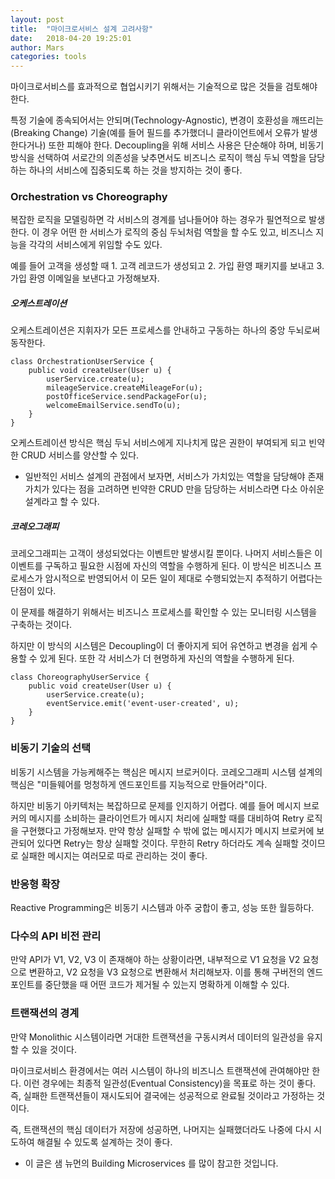 ```yaml
---
layout: post
title:  "마이크로서비스 설계 고려사항"
date:   2018-04-20 19:25:01
author: Mars
categories: tools
---
```

 

마이크로서비스를 효과적으로 협업시키기 위해서는 기술적으로 많은 것들을 검토해야 한다.


특정 기술에 종속되어서는 안되며(Technology-Agnostic), 
변경이 호환성을 깨뜨리는(Breaking Change) 기술(예를 들어 필드를 추가했더니 클라이언트에서 오류가 발생한다거나) 또한 피해야 한다. 
Decoupling을 위해 서비스 사용은 단순해야 하며, 
비동기 방식을 선택하여 서로간의 의존성을 낮추면서도 
비즈니스 로직이 핵심 두뇌 역할을 담당하는 하나의 서비스에 집중되도록 하는 것을 방지하는 것이 좋다.     


### Orchestration vs Choreography
복잡한 로직을 모델링하면 각 서비스의 경계를 넘나들어야 하는 경우가 필연적으로 발생한다. 이 경우 어떤 한 서비스가 로직의 중심 두뇌처럼 역할을 할 수도 있고, 비즈니스 지능을 각각의 서비스에게 위임할 수도 있다.

예를 들어 고객을 생성할 때 1. 고객 레코드가 생성되고 2. 가입 환영 패키지를 보내고 3. 가입 환영 이메일을 보낸다고 가정해보자. 


##### 오케스트레이션
오케스트레이션은 지휘자가 모든 프로세스를 안내하고 구동하는 하나의 중앙 두뇌로써 동작한다.
```
class OrchestrationUserService {
	public void createUser(User u) {
		userService.create(u);
		mileageService.createMileageFor(u);
		postOfficeService.sendPackageFor(u);
		welcomeEmailService.sendTo(u);
	}
}
```
오케스트레이션 방식은 핵심 두뇌 서비스에게 지나치게 많은 권한이 부여되게 되고 빈약한 CRUD 서비스를 양산할 수 있다. 
* 일반적인 서비스 설계의 관점에서 보자면, 서비스가 가치있는 역할을 담당해야 존재가치가 있다는 점을 고려하면 빈약한 CRUD 만을 담당하는 서비스라면 다소 아쉬운 설계라고 할 수 있다. 

##### 코레오그래피 
코레오그래피는 고객이 생성되었다는 이벤트만 발생시킬 뿐이다. 나머지 서비스들은 이 이벤트를 구독하고 필요한 시점에 자신의 역할을 수행하게 된다. 이 방식은 비즈니스 프로세스가 암시적으로 반영되어서 이 모든 일이 제대로 수행되었는지 추적하기 어렵다는 단점이 있다. 


이 문제를 해결하기 위해서는 비즈니스 프로세스를 확인할 수 있는 모니터링 시스템을 구축하는 것이다. 


하지만 이 방식의 시스템은 Decoupling이 더 좋아지게 되어 유연하고 변경을 쉽게 수용할 수 있게 된다. 또한 각 서비스가 더 현명하게 자신의 역할을 수행하게 된다.  

```
class ChoreographyUserService {
	public void createUser(User u) {
		userService.create(u);
		eventService.emit('event-user-created', u);
	}
}
```

### 비동기 기술의 선택
비동기 시스템을 가능케해주는 핵심은 메시지 브로커이다. 코레오그래피 시스템 설계의 핵심은 "미들웨어를 멍청하게 엔드포인트를 지능적으로 만들어라"이다. 


하지만 비동기 아키텍처는 복잡하므로 문제를 인지하기 어렵다. 
예를 들어 메시지 브로커의 메시지를 소비하는 클라이언트가 메시지 처리에 실패할 때를 대비하여 Retry 로직을 구현했다고 가정해보자. 
만약 항상 실패할 수 밖에 없는 메시지가 메시지 브로커에 보관되어 있다면 Retry는 항상 실패할 것이다. 
무한히 Retry 하더라도 계속 실패할 것이므로 실패한 메시지는 여러모로 따로 관리하는 것이 좋다.   
   
### 반응형 확장
Reactive Programming은 비동기 시스템과 아주 궁합이 좋고, 성능 또한 월등하다. 


### 다수의 API 비전 관리
만약 API가 V1, V2, V3 이 존재해야 하는 상황이라면, 내부적으로 V1 요청을 V2 요청으로 변환하고, V2 요청을 V3 요청으로 변환해서 처리해보자. 이를 통해 구버전의 엔드 포인트를 중단했을 때 어떤 코드가 제거될 수 있는지 명확하게 이해할 수 있다. 
 

### 트랜잭션의 경계
만약 Monolithic 시스템이라면 거대한 트랜잭션을 구동시켜서 데이터의 일관성을 유지할 수 있을 것이다. 


마이크로서비스 환경에서는 여러 시스템이 하나의 비즈니스 트랜잭션에 관여해야만 한다.
이런 경우에는 최종적 일관성(Eventual Consistency)을 목표로 하는 것이 좋다. 
즉, 실패한 트랜잭션들이 재시도되어 결국에는 성공적으로 완료될 것이라고 가정하는 것이다. 


즉, 트랜잭션의 핵심 데이터가 저장에 성공하면, 나머지는 실패했더라도 나중에 다시 시도하여 해결될 수 있도록 설계하는 것이 좋다. 


 
* 이 글은 샘 뉴먼의 Building Microservices 를 많이 참고한 것입니다.   

 



